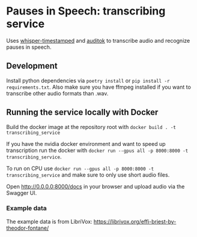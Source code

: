 # Pauses in Speech: transcribing service

Uses [whisper-timestamped](https://github.com/linto-ai/whisper-timestamped) and 
[auditok](https://github.com/amsehili/auditok) to transcribe audio and recognize pauses in speech.

## Development

Install python dependencies via `poetry install` or `pip install -r requirements.txt`. Also make sure you have 
ffmpeg installed if you want to transcribe other audio formats than .wav.

## Running the service locally with Docker

Build the docker image at the repository root with `docker build . -t transcribing_service `

If you have the nvidia docker environment and want to speed up transcription run the docker with 
`docker run --gpus all -p 8000:8000 -t transcribing_service`.

To run on CPU use `docker run --gpus all -p 8000:8000 -t transcribing_service` and make sure to only use 
short audio files.

Open http://0.0.0.0:8000/docs in your browser and upload audio via the Swagger UI.

### Example data

The example data is from LibriVox: https://librivox.org/effi-briest-by-theodor-fontane/
